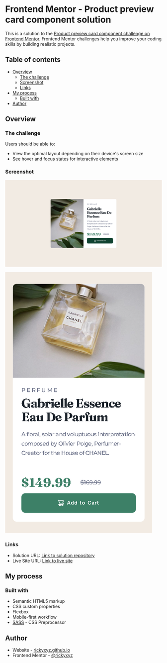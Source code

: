 # Frontend Mentor - Product preview card component solution

This is a solution to the [Product preview card component challenge on Frontend Mentor](https://www.frontendmentor.io/challenges/product-preview-card-component-GO7UmttRfa). Frontend Mentor challenges help you improve your coding skills by building realistic projects.

## Table of contents

- [Overview](#overview)
  - [The challenge](#the-challenge)
  - [Screenshot](#screenshot)
  - [Links](#links)
- [My process](#my-process)
  - [Built with](#built-with)
- [Author](#author)

## Overview

### The challenge

Users should be able to:

- View the optimal layout depending on their device's screen size
- See hover and focus states for interactive elements

### Screenshot

![active desktop viewport screenshot](./screenshot/product-preview-card-component-desktop-active.png)

![mobile viewport screenshot](./screenshot/product-preview-card-component-mobile.png)

### Links

- Solution URL: [Link to solution repository](https://github.com/rickyxyz/frontendmentor-projects/tree/main/product-preview-card-component-main)
- Live Site URL: [Link to live site](https://rickyxyz.github.io/frontendmentor-projects/product-preview-card-component-main/index.html)

## My process

### Built with

- Semantic HTML5 markup
- CSS custom properties
- Flexbox
- Mobile-first workflow
- [SASS](https://sass-lang.com/) - CSS Preprocessor

## Author

- Website - [rickyxyz.github.io](https://www.rickyxyz.github.io)
- Frontend Mentor - [@rickyxyz](https://www.frontendmentor.io/profile/rickyxyz)
